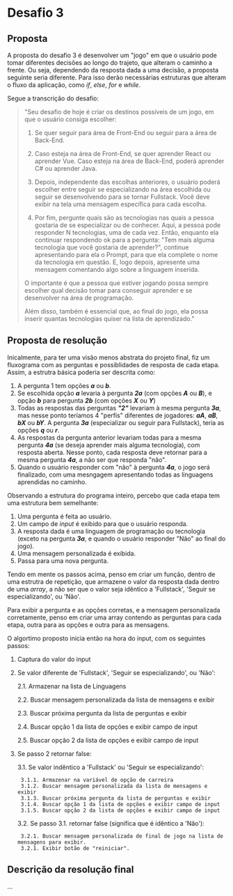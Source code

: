 # Desafio 3

## Proposta

A proposta do desafio 3 é desenvolver um "jogo" em que o usuário pode tomar diferentes decisões ao longo do trajeto, que alteram o caminho a frente. Ou seja, dependendo da resposta dada a uma decisão, a proposta seguinte seria diferente. Para isso derão necessárias estruturas que alteram o fluxo da aplicação, como *if*, *else*, *for* e *while*.

Segue a transcrição do desafio:

> "Seu desafio de hoje é criar os destinos possíveis de um jogo, em que o usuário consiga escolher:
>
> 1. Se quer seguir para área de Front-End ou seguir para a área de Back-End.
>
> 2. Caso esteja na área de Front-End, se quer aprender React ou aprender Vue. Caso esteja na área de Back-End, poderá aprender C# ou aprender Java.
>
> 3. Depois, independente das escolhas anteriores, o usuário poderá escolher entre seguir se especializando na área escolhida ou seguir se desenvolvendo para se tornar Fullstack. Você deve exibir na tela uma mensagem específica para cada escolha.
>
> 4. Por fim, pergunte quais são as tecnologias nas quais a pessoa gostaria de se especializar ou de conhecer. Aqui, a pessoa pode responder N tecnologias, uma de cada vez. Então, enquanto ela continuar respondendo ok para a pergunta: "Tem mais alguma tecnologia que você gostaria de aprender?", continue apresentando para ela o Prompt, para que ela complete o nome da tecnologia em questão. E, logo depois, apresente uma mensagem comentando algo sobre a linguagem inserida.
>
>O importante é que a pessoa que estiver jogando possa sempre escolher qual decisão tomar para conseguir aprender e se desenvolver na área de programação.
>
>Além disso, também é essencial que, ao final do jogo, ela possa inserir quantas tecnologias quiser na lista de aprendizado."

## Proposta de resolução

Inicalmente, para ter uma visão menos abstrata do projeto final, fiz um fluxograma com as perguntas e possiblidades de resposta de cada etapa. Assim, a estrutra básica poderia ser descrita como:
1. A pergunta 1 tem opções ***a*** ou ***b***.
2. Se escolhida opção ***a*** levaria à pergunta ***2a*** (com opções ***A*** ou ***B***), e opção ***b*** para pergunta ***2b*** (com opções ***X*** ou ***Y***)
3. Todas as respostas das perguntas ***"2"*** levariam à mesma pergunta ***3a***, mas nesse ponto teríamos 4 "perfis" diferentes de jogadores: ***aA***, ***aB***, ***bX*** ou ***bY***. A pergunta ***3a*** (especializar ou seguir para Fullstack), teria as opções ***q*** ou ***r***.
4. As respostas da pergunta anterior levariam todas para a mesma pergunta ***4a*** (se deseja aprender mais alguma tecnologia), com resposta aberta. Nesse ponto, cada resposta deve retornar para a mesma pergunta ***4a***, a não ser que responda "não".
5. Quando o usuário responder com "não" à pergunta ***4a***, o jogo será finalizado, com uma mesngagem apresentando todas as linguagens aprendidas no caminho.

Observando a estrutura do programa inteiro, percebo que cada etapa tem uma estrutura bem semelhante:
1. Uma pergunta é feita ao usuário.
2. Um campo de *input* é exibido para que o usuário responda.
3. A resposta dada é uma linguagem de programação ou tecnologia (exceto na pergunta ***3a***, e quando o usuário responder "Não" ao final do jogo).
4. Uma mensagem personalizada é exibida.
5. Passa para uma nova pergunta.

Tendo em mente os passos acima, penso em criar um função, dentro de uma estrutra de repetição, que armazene o valor da resposta dada dentro de uma *array*, a não ser que o valor seja idêntico a 'Fullstack', 'Seguir se especializando', ou 'Não'.

Para exibir a pergunta e as opções corretas, e a mensagem personalizada corretamente, penso em criar uma array contendo as perguntas para cada etapa, outra para as opções e outra para as mensagens.

O algortimo proposto inicia então na hora do input, com os seguintes passos:
1. Captura do valor do input
2. Se valor diferente de 'Fullstack', 'Seguir se especializando', ou 'Não':

    2.1. Armazenar na lista de Linguagens

    2.2. Buscar mensagem personalizada da lista de mensagens e exibir

    2.3. Buscar próxima pergunta da lista de perguntas e exibir

    2.4. Buscar opção 1 da lista de opções e exibir campo de input

    2.5. Buscar opção 2 da lista de opções e exibir campo de input
3. Se passo 2 retornar false:

    3.1. Se valor indêntico a 'Fullstack' ou 'Seguir se especializando':
    
        3.1.1. Armazenar na variável de opção de carreira
        3.1.2. Buscar mensagem personalizada da lista de mensagens e exibir
        3.1.3. Buscar próxima pergunta da lista de perguntas e exibir
        3.1.4. Buscar opção 1 da lista de opções e exibir campo de input
        3.1.5. Buscar opção 2 da lista de opções e exibir campo de input
    3.2. Se passo 3.1. retornar false (significa que é idêntico a 'Não'):

        3.2.1. Buscar mensagem personalizada de final de jogo na lista de mensagens para exibir.
        3.2.1. Exibir botão de "reiniciar".

## Descrição da resolução final

...